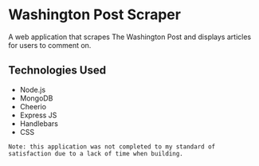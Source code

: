 # Washington Post Scraper

A web application that scrapes The Washington Post and displays articles for users to comment on.

## Technologies Used

* Node.js
* MongoDB
* Cheerio
* Express JS
* Handlebars
* CSS

```
Note: this application was not completed to my standard of satisfaction due to a lack of time when building.
```
